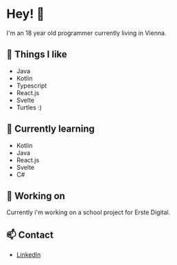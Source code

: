 # Hey! :wave: 

I'm an 18 year old programmer currently living in Vienna. 

## :turtle: Things I like

- Java
- Kotlin
- Typescript
- React.js
- Svelte
- Turtles :)

## :blue_book: Currently learning

- Kotlin
- Java
- React.js
- Svelte
- C# 

## :rocket: Working on

Currently i'm working on a school project for Erste Digital.

## :mailbox: Contact
  
  - [LinkedIn](https://www.linkedin.com/in/christoph-kainz-4b37271ba/)
